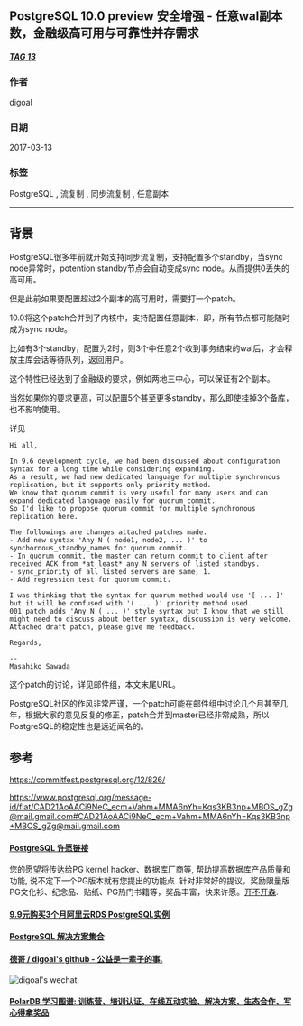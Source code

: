## PostgreSQL 10.0 preview 安全增强 - 任意wal副本数，金融级高可用与可靠性并存需求  
##### [TAG 13](../class/13.md)
                                                                                        
### 作者                                                                                                                                     
digoal                                                                                   
                                                                                          
### 日期                                                                                     
2017-03-13                                                                                    
                                                                                      
### 标签                                                                                   
PostgreSQL , 流复制 , 同步流复制 , 任意副本          
                                                                                        
----                                                                                  
                                                                                           
## 背景     
PostgreSQL很多年前就开始支持同步流复制，支持配置多个standby，当sync node异常时，potention standby节点会自动变成sync node。从而提供0丢失的高可用。  
  
但是此前如果要配置超过2个副本的高可用时，需要打一个patch。  
  
10.0将这个patch合并到了内核中，支持配置任意副本，即，所有节点都可能随时成为sync node。  
  
比如有3个standby，配置为2时，则3个中任意2个收到事务结束的wal后，才会释放主库会话等待队列，返回用户。  
  
这个特性已经达到了金融级的要求，例如两地三中心，可以保证有2个副本。  
  
当然如果你的要求更高，可以配置5个甚至更多standby，那么即使挂掉3个备库，也不影响使用。  
  
详见  
  
```  
Hi all,  
  
In 9.6 development cycle, we had been discussed about configuration  
syntax for a long time while considering expanding.  
As a result, we had new dedicated language for multiple synchronous  
replication, but it supports only priority method.  
We know that quorum commit is very useful for many users and can  
expand dedicated language easily for quorum commit.  
So I'd like to propose quorum commit for multiple synchronous replication here.  
  
The followings are changes attached patches made.  
- Add new syntax 'Any N ( node1, node2, ... )' to  
synchornous_standby_names for quorum commit.  
- In quorum commit, the master can return commit to client after  
received ACK from *at least* any N servers of listed standbys.  
- sync_priority of all listed servers are same, 1.  
- Add regression test for quorum commit.  
  
I was thinking that the syntax for quorum method would use '[ ... ]'  
but it will be confused with '( ... )' priority method used.  
001 patch adds 'Any N ( ... )' style syntax but I know that we still  
might need to discuss about better syntax, discussion is very welcome.  
Attached draft patch, please give me feedback.  
  
Regards,  
  
--  
Masahiko Sawada  
```  
  
这个patch的讨论，详见邮件组，本文末尾URL。        
        
PostgreSQL社区的作风非常严谨，一个patch可能在邮件组中讨论几个月甚至几年，根据大家的意见反复的修正，patch合并到master已经非常成熟，所以PostgreSQL的稳定性也是远近闻名的。        
  
## 参考  
https://commitfest.postgresql.org/12/826/  
  
https://www.postgresql.org/message-id/flat/CAD21AoAACi9NeC_ecm+Vahm+MMA6nYh=Kqs3KB3np+MBOS_gZg@mail.gmail.com#CAD21AoAACi9NeC_ecm+Vahm+MMA6nYh=Kqs3KB3np+MBOS_gZg@mail.gmail.com  
  
  
  
  
  
  
  
  
  
  
  
  
  
  
  
  
  
  
  
  
  
  
  
  
  
  
  
  
  
  
  
  
  
  
  
  
  
  
  
  
  
  
  
  
  
  
  
  
  
  
  
  
  
  
  
  
  
  
  
  
  
  
  
  
  
  
  
  
  
  
  
  
  
#### [PostgreSQL 许愿链接](https://github.com/digoal/blog/issues/76 "269ac3d1c492e938c0191101c7238216")
您的愿望将传达给PG kernel hacker、数据库厂商等, 帮助提高数据库产品质量和功能, 说不定下一个PG版本就有您提出的功能点. 针对非常好的提议，奖励限量版PG文化衫、纪念品、贴纸、PG热门书籍等，奖品丰富，快来许愿。[开不开森](https://github.com/digoal/blog/issues/76 "269ac3d1c492e938c0191101c7238216").  
  
  
#### [9.9元购买3个月阿里云RDS PostgreSQL实例](https://www.aliyun.com/database/postgresqlactivity "57258f76c37864c6e6d23383d05714ea")
  
  
#### [PostgreSQL 解决方案集合](https://yq.aliyun.com/topic/118 "40cff096e9ed7122c512b35d8561d9c8")
  
  
#### [德哥 / digoal's github - 公益是一辈子的事.](https://github.com/digoal/blog/blob/master/README.md "22709685feb7cab07d30f30387f0a9ae")
  
  
![digoal's wechat](../pic/digoal_weixin.jpg "f7ad92eeba24523fd47a6e1a0e691b59")
  
  
#### [PolarDB 学习图谱: 训练营、培训认证、在线互动实验、解决方案、生态合作、写心得拿奖品](https://www.aliyun.com/database/openpolardb/activity "8642f60e04ed0c814bf9cb9677976bd4")
  
